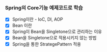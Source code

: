 ### Spring의 Core기능 예제코드로 학습
- [X] Spring이란 - IoC, DI, AOP
- [X] Bean 이란
- [X] Spring이 Bean을 Singletone으로 관리하는 이유
- [X] Bean을 Singletone으로 적용시키지 않는 방법
- [X] Spring을 통한 StrategePattern 적용
